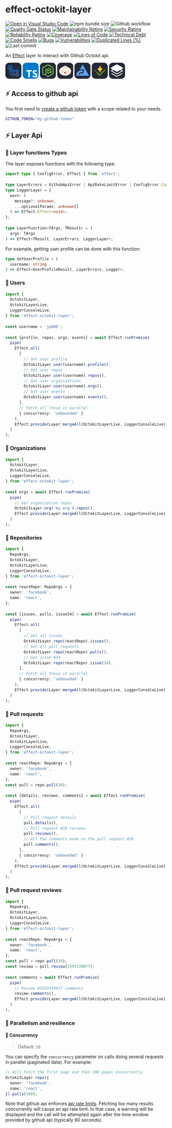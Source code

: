 # effect-octokit-layer

[![Open in Visual Studio Code](https://img.shields.io/static/v1?logo=visualstudiocode&label=&message=Open%20in%20Visual%20Studio%20Code&labelColor=2c2c32&color=007acc&logoColor=007acc)](https://github.dev/jpb06/effect-octokit-layer)
![npm bundle size](https://img.shields.io/bundlephobia/min/effect-octokit-layer)
![Github workflow](https://img.shields.io/github/actions/workflow/status/jpb06/effect-octokit-layer/ci.yml?branch=main&logo=github-actions&label=last%20workflow)
[![Quality Gate Status](https://sonarcloud.io/api/project_badges/measure?project=jpb06_effect-octokit-layer&metric=alert_status)](https://sonarcloud.io/summary/new_code?id=jpb06_effect-octokit-layer)
[![Maintainability Rating](https://sonarcloud.io/api/project_badges/measure?project=jpb06_effect-octokit-layer&metric=sqale_rating)](https://sonarcloud.io/dashboard?id=jpb06_effect-octokit-layer)
[![Security Rating](https://sonarcloud.io/api/project_badges/measure?project=jpb06_effect-octokit-layer&metric=security_rating)](https://sonarcloud.io/dashboard?id=jpb06_effect-octokit-layer)
[![Reliability Rating](https://sonarcloud.io/api/project_badges/measure?project=jpb06_effect-octokit-layer&metric=reliability_rating)](https://sonarcloud.io/dashboard?id=jpb06_effect-octokit-layer)
[![Coverage](https://sonarcloud.io/api/project_badges/measure?project=jpb06_effect-octokit-layer&metric=coverage)](https://sonarcloud.io/dashboard?id=jpb06_effect-octokit-layer)
[![Lines of Code](https://sonarcloud.io/api/project_badges/measure?project=jpb06_effect-octokit-layer&metric=ncloc)](https://sonarcloud.io/summary/new_code?id=jpb06_effect-octokit-layer)
[![Technical Debt](https://sonarcloud.io/api/project_badges/measure?project=jpb06_effect-octokit-layer&metric=sqale_index)](https://sonarcloud.io/summary/new_code?id=jpb06_effect-octokit-layer)
[![Code Smells](https://sonarcloud.io/api/project_badges/measure?project=jpb06_effect-octokit-layer&metric=code_smells)](https://sonarcloud.io/dashboard?id=jpb06_effect-octokit-layer)
[![Bugs](https://sonarcloud.io/api/project_badges/measure?project=jpb06_effect-octokit-layer&metric=bugs)](https://sonarcloud.io/summary/new_code?id=jpb06_effect-octokit-layer)
[![Vulnerabilities](https://sonarcloud.io/api/project_badges/measure?project=jpb06_effect-octokit-layer&metric=vulnerabilities)](https://sonarcloud.io/summary/new_code?id=jpb06_effect-octokit-layer)
[![Duplicated Lines (%)](https://sonarcloud.io/api/project_badges/measure?project=jpb06_effect-octokit-layer&metric=duplicated_lines_density)](https://sonarcloud.io/dashboard?id=jpb06_effect-octokit-layer)
![Last commit](https://img.shields.io/github/last-commit/jpb06/effect-octokit-layer?logo=git)

An [Effect](https://effect.website/) layer to interact with Github Octokit api.

<!-- readme-package-icons start -->

<p align="left"><a href="https://docs.github.com/en/actions" target="_blank"><img height="50" src="https://raw.githubusercontent.com/jpb06/jpb06/master/icons/GithubActions-Dark.svg" /></a>&nbsp;<a href="https://www.typescriptlang.org/docs/" target="_blank"><img height="50" src="https://raw.githubusercontent.com/jpb06/jpb06/master/icons/TypeScript.svg" /></a>&nbsp;<a href="https://nodejs.org/en/docs/" target="_blank"><img height="50" src="https://raw.githubusercontent.com/jpb06/jpb06/master/icons/NodeJS-Dark.svg" /></a>&nbsp;<a href="https://bun.sh/docs" target="_blank"><img height="50" src="https://raw.githubusercontent.com/jpb06/jpb06/master/icons/Bun-Dark.svg" /></a>&nbsp;<a href="https://biomejs.dev/guides/getting-started/" target="_blank"><img height="50" src="https://raw.githubusercontent.com/jpb06/jpb06/master/icons/Biome-Dark.svg" /></a>&nbsp;<a href="https://vitest.dev/guide/" target="_blank"><img height="50" src="https://raw.githubusercontent.com/jpb06/jpb06/master/icons/Vitest-Dark.svg" /></a>&nbsp;<a href="https://www.effect.website/docs/quickstart" target="_blank"><img height="50" src="https://raw.githubusercontent.com/jpb06/jpb06/master/icons/Effect-Dark.svg" /></a></p>

<!-- readme-package-icons end -->

## ⚡ Access to github api

You first need to [create a github token](https://github.com/settings/tokens) with a scope related to your needs.

```bash
GITHUB_TOKEN="my-github-token"
```

## ⚡ Layer Api

### 🔶 Layer functions Types

The layer exposes functions with the following type:

```ts
import type { ConfigError, Effect } from 'effect';

type LayerErrors = GithubApiError | ApiRateLimitError | ConfigError.ConfigError;
type LoggerLayer = {
  warn: (
    message?: unknown,
    ...optionalParams: unknown[]
  ) => Effect.Effect<void>;
};

type LayerFunction<TArgs, TResult> = (
  args: TArgs
) => Effect<TResult, LayerErrors, LoggerLayer>;
```

For example, getting user profile can be done with this function:

```ts
type GetUserProfile = (
  username: string
) => Effect<UserProfileResult, LayerErrors, Logger>;
```

### 🔶 Users

```typescript
import {
  OctokitLayer,
  OctokitLayerLive,
  LoggerConsoleLive,
} from 'effect-octokit-layer';

const username = 'jpb06';

const [profile, repos, orgs, events] = await Effect.runPromise(
  pipe(
    Effect.all(
      [
        // Get user profile
        OctokitLayer.user(username).profile(),
        // Get user repos
        OctokitLayer.user(username).repos(),
        // Get user organizations
        OctokitLayer.user(username).orgs(),
        // Get user events
        OctokitLayer.user(username).events(),
      ],
      // Fetch all these in parallel
      { concurrency: 'unbounded' }
    ),
    Effect.provide(Layer.mergeAll(OctokitLayerLive, LoggerConsoleLive))
  )
);
```

### 🔶 Organizations

```typescript
import {
  OctokitLayer,
  OctokitLayerLive,
  LoggerConsoleLive,
} from 'effect-octokit-layer';

const orgs = await Effect.runPromise(
  pipe(
    // Get organization repos
    OctokitLayer.org('my-org').repos(),
    Effect.provide(Layer.mergeAll(OctokitLayerLive, LoggerConsoleLive))
  )
);
```

### 🔶 Repositories

```typescript
import {
  RepoArgs,
  OctokitLayer,
  OctokitLayerLive,
  LoggerConsoleLive,
} from 'effect-octokit-layer';

const reactRepo: RepoArgs = {
  owner: 'facebook',
  name: 'react',
};

const [issues, pulls, issue34] = await Effect.runPromise(
  pipe(
    Effect.all(
      [
        // Get all issues
        OctokitLayer.repo(reactRepo).issues(),
        // Get all pull requests
        OctokitLayer.repo(reactRepo).pulls(),
        // Get issue #34
        OctokitLayer.repo(reactRepo).issue(34),
      ],
      // Fetch all these in parallel
      { concurrency: 'unbounded' }
    ),
    Effect.provide(Layer.mergeAll(OctokitLayerLive, LoggerConsoleLive))
  )
);
```

### 🔶 Pull requests

```typescript
import {
  RepoArgs,
  OctokitLayer,
  OctokitLayerLive,
  LoggerConsoleLive,
} from 'effect-octokit-layer';

const reactRepo: RepoArgs = {
  owner: 'facebook',
  name: 'react',
};
const pull = repo.pull(39);

const [details, reviews, comments] = await Effect.runPromise(
  pipe(
    Effect.all(
      [
        // Pull request details
        pull.details(),
        // Pull request #39 reviews
        pull.reviews(),
        // All the comments made on the pull request #39
        pull.comments(),
      ],
      { concurrency: 'unbounded' }
    ),
    Effect.provide(Layer.mergeAll(OctokitLayerLive, LoggerConsoleLive))
  )
);
```

### 🔶 Pull request reviews

```typescript
import {
  RepoArgs,
  OctokitLayer,
  OctokitLayerLive,
  LoggerConsoleLive,
} from 'effect-octokit-layer';

const reactRepo: RepoArgs = {
  owner: 'facebook',
  name: 'react',
};
const pull = repo.pull(39);
const review = pull.review(2593339077);

const comments = await Effect.runPromise(
  pipe(
    // Review #2593339077 comments
    review.comments(),
    Effect.provide(Layer.mergeAll(OctokitLayerLive, LoggerConsoleLive))
  )
);
```

### 🔶 Parallelism and resilience

#### 🧿 Concurrency

> Default: `10`

You can specify the `concurrency` parameter on calls doing several requests in parallel (paginated data). For example:

```typescript
// Will fetch the first page and then 100 pages concurrently
OctokitLayer.repo({
  owner: 'facebook',
  name: 'react',
}).pulls(100);
```

Note that github api enforces [api rate limits](https://docs.github.com/en/rest/using-the-rest-api/best-practices-for-using-the-rest-api?apiVersion=2022-11-28#dealing-with-secondary-rate-limits). Fetching too many results concurrently will cause an api rate limit. In that case, a warning will be displayed and the call will be attempted again after the time window provided by github api (typically 60 seconds).

